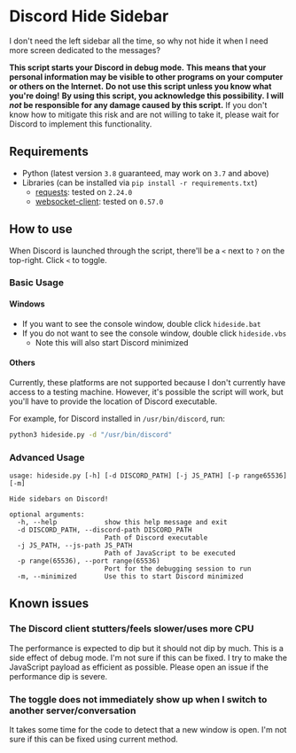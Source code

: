 # Discord Hide Sidebar

I don't need the left sidebar all the time, so why not hide it when I need more screen dedicated to the messages?

**This script starts your Discord in debug mode.**
**This means that your personal information may be visible to other programs on your computer or others on the Internet.**
**Do not use this script unless you know what you're doing!**
**By using this script, you acknowledge this possibility.**
**I will *not* be responsible for any damage caused by this script.**
If you don't know how to mitigate this risk and are not willing to take it, please wait for Discord to implement this functionality.

## Requirements

* Python (latest version `3.8` guaranteed, may work on `3.7` and above)
* Libraries (can be installed via `pip install -r requirements.txt`)
  * [requests](https://requests.readthedocs.io/en/master/): tested on `2.24.0`
  * [websocket-client](https://github.com/websocket-client/websocket-client): tested on `0.57.0`

## How to use

When Discord is launched through the script, there'll be a `<` next to `?` on the top-right.
Click `<` to toggle.

### Basic Usage

#### Windows

* If you want to see the console window, double click `hideside.bat`
* If you do not want to see the console window, double click `hideside.vbs`
  * Note this will also start Discord minimized

#### Others

Currently, these platforms are not supported because I don't currently have access to a testing machine.
However, it's possible the script will work, but you'll have to provide the location of Discord executable.

For example, for Discord installed in `/usr/bin/discord`, run:

```bash
python3 hideside.py -d "/usr/bin/discord"
```

### Advanced Usage

```text
usage: hideside.py [-h] [-d DISCORD_PATH] [-j JS_PATH] [-p range65536] [-m]

Hide sidebars on Discord!

optional arguments:
  -h, --help            show this help message and exit
  -d DISCORD_PATH, --discord-path DISCORD_PATH
                        Path of Discord executable
  -j JS_PATH, --js-path JS_PATH
                        Path of JavaScript to be executed
  -p range(65536), --port range(65536)
                        Port for the debugging session to run
  -m, --minimized       Use this to start Discord minimized
```

## Known issues

### The Discord client stutters/feels slower/uses more CPU

The performance is expected to dip but it should not dip by much.
This is a side effect of debug mode. I'm not sure if this can be fixed.
I try to make the JavaScript payload as efficient as possible.
Please open an issue if the performance dip is severe.

### The toggle does not immediately show up when I switch to another server/conversation

It takes some time for the code to detect that a new window is open.
I'm not sure if this can be fixed using current method.
